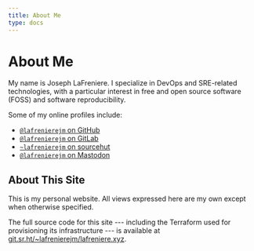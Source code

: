 ```yaml
---
title: About Me
type: docs
---
```


# About Me

My name is Joseph LaFreniere.
I specialize in DevOps and SRE-related technologies, with a particular interest in free and open source software (FOSS) and software reproducibility.

Some of my online profiles include:

<ul>
<li><a href="https://github.com/lafrenierejm/"><code>&#64;lafrenierejm</code> on GitHub</a></li>
<li><a href="https://gitlab.com/lafrenierejm/"><code>&#64;lafrenierejm</code> on GitLab</a></li>
<li><a href="https://sr.ht/~lafrenierejm/"><code>~lafrenierejm</code> on sourcehut</a></li>
<li><a rel="me" href="https://hachyderm.io/@lafrenierejm"><code>&#64;lafrenierejm</code> on Mastodon</a></li>
</ul>

## About This Site

This is my personal website.
All views expressed here are my own except when otherwise specified.

The full source code for this site --- including the Terraform used for provisioning its infrastructure --- is available at [git.sr.ht/~lafrenierejm/lafreniere.xyz](https://git.sr.ht/~lafrenierejm/lafreniere.xyz/).

